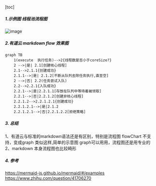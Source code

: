 [toc]

##### 1.示例图 线程池流程图
![image](B997B87031AF457BBD7F176509A360C9)
##### 2.有道云 markdown flow 效果图  
```
graph TB
    1(execute  执行任务)-->2{线程数是否小于coreSize?}
    2 -->|是| 2.1[创建核心线程]
    2.1-->2.1.1{创建成功}
    2.1.1-->|是| 2.1.2[不断从队列去除任务执行,直至空]
    2 -->|否| 2.2(任务尝试入队)
    2.2-->2.2.1{入队成功}
    2.2.1-->|是|2.2.1.1[存放在队列中等待着被领取]
    2.2.1-->|否|2.2.1.2[创建非核心线程]
    2.2.1.2-->2.2.1.2.1{创建成功}
    2.2.1.2.1-->|是|2.1.2
    2.2.1.2.1-->|否|2.2.1.2.2[拒绝策略]

```

##### 3. 总结
1、有道云与标准的markdown语法还是有区别，特别是流程图 flowChart 不支持，变成graph 类似这样,简单的示意图 graph可以用用，流程图还是用专业的
2、markdown 本身流程图也比较畸形

##### 4. 参考
https://mermaid-js.github.io/mermaid/#/examples
https://www.zhihu.com/question/41706270



